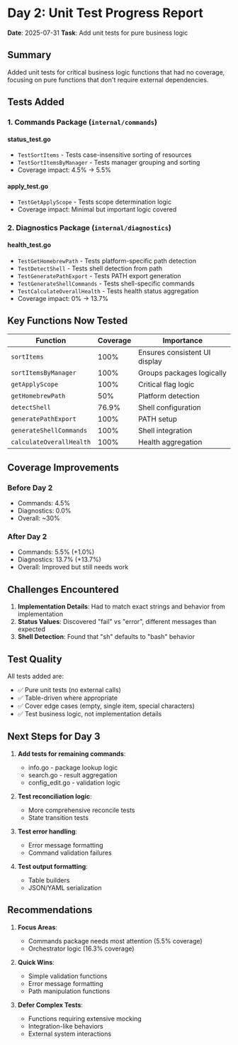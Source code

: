 # Day 2: Unit Test Progress Report

**Date**: 2025-07-31
**Task**: Add unit tests for pure business logic

## Summary

Added unit tests for critical business logic functions that had no coverage, focusing on pure functions that don't require external dependencies.

## Tests Added

### 1. Commands Package (`internal/commands`)

#### status_test.go
- `TestSortItems` - Tests case-insensitive sorting of resources
- `TestSortItemsByManager` - Tests manager grouping and sorting
- Coverage impact: 4.5% → 5.5%

#### apply_test.go
- `TestGetApplyScope` - Tests scope determination logic
- Coverage impact: Minimal but important logic covered

### 2. Diagnostics Package (`internal/diagnostics`)

#### health_test.go
- `TestGetHomebrewPath` - Tests platform-specific path detection
- `TestDetectShell` - Tests shell detection from path
- `TestGeneratePathExport` - Tests PATH export generation
- `TestGenerateShellCommands` - Tests shell-specific commands
- `TestCalculateOverallHealth` - Tests health status aggregation
- Coverage impact: 0% → 13.7%

## Key Functions Now Tested

| Function | Coverage | Importance |
|----------|----------|------------|
| `sortItems` | 100% | Ensures consistent UI display |
| `sortItemsByManager` | 100% | Groups packages logically |
| `getApplyScope` | 100% | Critical flag logic |
| `getHomebrewPath` | 50% | Platform detection |
| `detectShell` | 76.9% | Shell configuration |
| `generatePathExport` | 100% | PATH setup |
| `generateShellCommands` | 100% | Shell integration |
| `calculateOverallHealth` | 100% | Health aggregation |

## Coverage Improvements

### Before Day 2
- Commands: 4.5%
- Diagnostics: 0.0%
- Overall: ~30%

### After Day 2
- Commands: 5.5% (+1.0%)
- Diagnostics: 13.7% (+13.7%)
- Overall: Improved but still needs work

## Challenges Encountered

1. **Implementation Details**: Had to match exact strings and behavior from implementation
2. **Status Values**: Discovered "fail" vs "error", different messages than expected
3. **Shell Detection**: Found that "sh" defaults to "bash" behavior

## Test Quality

All tests added are:
- ✅ Pure unit tests (no external calls)
- ✅ Table-driven where appropriate
- ✅ Cover edge cases (empty, single item, special characters)
- ✅ Test business logic, not implementation details

## Next Steps for Day 3

1. **Add tests for remaining commands**:
   - info.go - package lookup logic
   - search.go - result aggregation
   - config_edit.go - validation logic

2. **Test reconciliation logic**:
   - More comprehensive reconcile tests
   - State transition tests

3. **Test error handling**:
   - Error message formatting
   - Command validation failures

4. **Test output formatting**:
   - Table builders
   - JSON/YAML serialization

## Recommendations

1. **Focus Areas**:
   - Commands package needs most attention (5.5% coverage)
   - Orchestrator logic (16.3% coverage)

2. **Quick Wins**:
   - Simple validation functions
   - Error message formatting
   - Path manipulation functions

3. **Defer Complex Tests**:
   - Functions requiring extensive mocking
   - Integration-like behaviors
   - External system interactions
